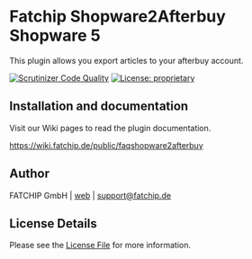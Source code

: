# Fatchip Shopware2Afterbuy Shopware 5
This plugin allows you export articles to your afterbuy account. 

[![Scrutinizer Code Quality](https://scrutinizer-ci.com/g/FATCHIP-GmbH/plugin-shopware5-hermes/badges/quality-score.png?b=master&s=c6562e886c35cfe94bf70e9faa86794f44705275)](https://scrutinizer-ci.com/g/FATCHIP-GmbH/plugin-shopware5-shopware2afterbuy/?branch=master)
[![License: proprietary](https://img.shields.io/badge/License-proprietary-lightgrey.svg)](LICENSE.md)

## Installation and documentation

Visit our Wiki pages to read the plugin documentation.

https://wiki.fatchip.de/public/faqshopware2afterbuy

## Author

FATCHIP GmbH | [web](http://www.fatchip.de/) | [support@fatchip.de](mailto:support@fatchip.de)

## License Details
Please see the [License File](LICENSE.md) for more information.
